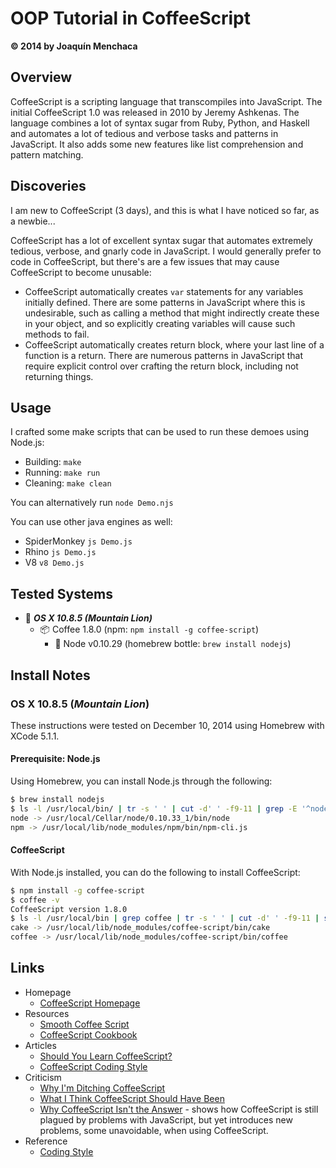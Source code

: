 # OOP Tutorial in CoffeeScript
**© 2014 by Joaquín Menchaca**

## Overview

CoffeeScript is a scripting language that transcompiles into JavaScript. The initial CoffeeScript 1.0 was released in 2010 by Jeremy Ashkenas.  The language combines a lot of syntax sugar from Ruby, Python, and Haskell and automates a lot of tedious and verbose tasks and patterns in JavaScript.  It also adds some new features like list comprehension and pattern matching.

## Discoveries

I am new to CoffeeScript (3 days), and this is what I have noticed so far, as a newbie...

CoffeeScript has a lot of excellent syntax sugar that automates extremely tedious, verbose, and gnarly code in JavaScript.  I would generally prefer to code in CoffeeScript, but there's are a few issues that may cause CoffeeScript to become unusable:

* CoffeeScript automatically creates `var` statements for any variables initially defined.  There are some patterns in JavaScript where this is undesirable, such as calling a method that might indirectly create these in your object, and so explicitly creating variables will cause such methods to fail.
* CoffeeScript automatically creates return block, where your last line of a function is a return.  There are numerous patterns in JavaScript that require explicit control over crafting the return block, including not returning things.

## Usage

I crafted some make scripts that can be used to run these demoes using Node.js:

* Building: `make`
* Running: `make run`
* Cleaning: `make clean`

You can alternatively run `node Demo.njs`

You can use other java engines as well:

* SpiderMonkey `js Demo.js`
* Rhino `js Demo.js`
* V8 `v8 Demo.js`


## Tested Systems

* :dvd: *__OS X 10.8.5 (Mountain Lion)__*
  * :package: Coffee 1.8.0 (npm: `npm install -g coffee-script`)
    * :beer: Node v0.10.29  (homebrew bottle: `brew install nodejs`)

## Install Notes

### OS X 10.8.5 (*Mountain Lion*)

These instructions were tested on December 10, 2014 using Homebrew with XCode 5.1.1.

#### Prerequisite: Node.js

Using Homebrew, you can install Node.js through the following:

```bash
$ brew install nodejs
$ ls -l /usr/local/bin/ | tr -s ' ' | cut -d' ' -f9-11 | grep -E '^node|npm' | sed 's|\.\.|/usr/local|'
node -> /usr/local/Cellar/node/0.10.33_1/bin/node
npm -> /usr/local/lib/node_modules/npm/bin/npm-cli.js
```

#### CoffeeScript

With Node.js installed, you can do the following to install CoffeeScript:

```bash
$ npm install -g coffee-script
$ coffee -v
CoffeeScript version 1.8.0
$ ls -l /usr/local/bin | grep coffee | tr -s ' ' | cut -d' ' -f9-11 | sed 's|\.\.|/usr/local|'
cake -> /usr/local/lib/node_modules/coffee-script/bin/cake
coffee -> /usr/local/lib/node_modules/coffee-script/bin/coffee
```

## Links

* Homepage
  * [CoffeeScript Homepage](http://coffeescript.org/)
* Resources
  * [Smooth Coffee Script](http://autotelicum.github.io/Smooth-CoffeeScript/)
  * [CoffeeScript Cookbook](http://coffeescriptcookbook.com/)
* Articles
  * [Should You Learn CoffeeScript?](http://code.tutsplus.com/articles/should-you-learn-coffeescript--net-23206)
  * [CoffeeScript Coding Style](http://docs.buildbot.net/latest/developer/coffeescript-style.html)
* Criticism
  * [Why I'm Ditching CoffeeScript](http://toshokelectric.com/blog/2013/04/04/why-im-ditching-coffeescript/)
  * [What I Think CoffeeScript Should Have Been](http://www.walkercoderanger.com/blog/2014/04/what-coffeescript-should-have-been/)
  * [Why CoffeeScript Isn't the Answer](http://www.walkercoderanger.com/blog/2014/03/coffeescript-isnt-the-answer/) - shows how CoffeeScript is still plagued by problems with JavaScript, but yet introduces new problems, some unavoidable, when using CoffeeScript.
* Reference
  * [Coding Style](https://github.com/styleguide/javascript)
